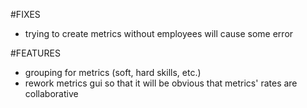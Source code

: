#FIXES
- trying to create metrics without employees will cause some error

#FEATURES
- grouping for metrics (soft, hard skills, etc.)
- rework metrics gui so that it will be obvious that metrics' rates are collaborative